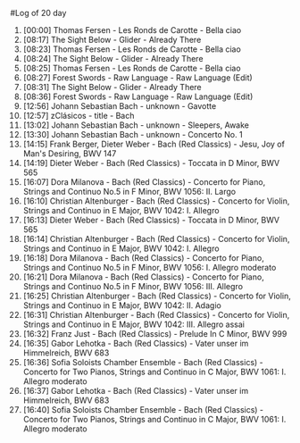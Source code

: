 #Log of 20 day

1. [00:00] Thomas Fersen - Les Ronds de Carotte - Bella ciao
1. [08:17] The Sight Below - Glider - Already There
1. [08:23] Thomas Fersen - Les Ronds de Carotte - Bella ciao
1. [08:24] The Sight Below - Glider - Already There
1. [08:25] Thomas Fersen - Les Ronds de Carotte - Bella ciao
1. [08:27] Forest Swords - Raw Language - Raw Language (Edit)
1. [08:31] The Sight Below - Glider - Already There
1. [08:36] Forest Swords - Raw Language - Raw Language (Edit)
1. [12:56] Johann Sebastian Bach - unknown - Gavotte
1. [12:57] zClásicos - title - Bach
1. [13:02] Johann Sebastian Bach - unknown - Sleepers, Awake
1. [13:30] Johann Sebastian Bach - unknown - Concerto No. 1
1. [14:15] Frank Berger, Dieter Weber - Bach (Red Classics) - Jesu, Joy of Man's Desiring, BWV 147
1. [14:19] Dieter Weber - Bach (Red Classics) - Toccata in D Minor, BWV 565
1. [16:07] Dora Milanova - Bach (Red Classics) - Concerto for Piano, Strings and Continuo No.5 in F Minor, BWV 1056: II. Largo
1. [16:10] Christian Altenburger - Bach (Red Classics) - Concerto for Violin, Strings and Continuo in E Major, BWV 1042: I. Allegro
1. [16:13] Dieter Weber - Bach (Red Classics) - Toccata in D Minor, BWV 565
1. [16:14] Christian Altenburger - Bach (Red Classics) - Concerto for Violin, Strings and Continuo in E Major, BWV 1042: I. Allegro
1. [16:18] Dora Milanova - Bach (Red Classics) - Concerto for Piano, Strings and Continuo No.5 in F Minor, BWV 1056: I. Allegro moderato
1. [16:21] Dora Milanova - Bach (Red Classics) - Concerto for Piano, Strings and Continuo No.5 in F Minor, BWV 1056: III. Allegro
1. [16:25] Christian Altenburger - Bach (Red Classics) - Concerto for Violin, Strings and Continuo in E Major, BWV 1042: II. Adagio
1. [16:31] Christian Altenburger - Bach (Red Classics) - Concerto for Violin, Strings and Continuo in E Major, BWV 1042: III. Allegro assai
1. [16:32] Franz Just - Bach (Red Classics) - Prelude In C Minor, BWV 999
1. [16:35] Gabor Lehotka - Bach (Red Classics) - Vater unser im Himmelreich, BWV 683
1. [16:36] Sofia Soloists Chamber Ensemble - Bach (Red Classics) - Concerto for Two Pianos, Strings and Continuo in C Major, BWV 1061: I. Allegro moderato
1. [16:37] Gabor Lehotka - Bach (Red Classics) - Vater unser im Himmelreich, BWV 683
1. [16:40] Sofia Soloists Chamber Ensemble - Bach (Red Classics) - Concerto for Two Pianos, Strings and Continuo in C Major, BWV 1061: I. Allegro moderato
